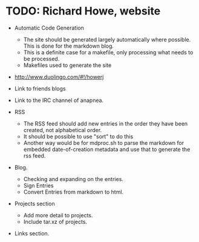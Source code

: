 TODO: Richard Howe, website
===========================
* Automatic Code Generation
	- The site should be generated largely automatically where
	possible. This is done for the markdown blog.
	- This is a definite case for a makefile, only processing what needs
	  to be processed.
	- Makefiles used to generate the site

* http://www.duolingo.com/#!/howerj
* Link to friends blogs
* Link to the IRC channel of anapnea.

* RSS
	- The RSS feed should add new entries in the order they
	have been created, not alphabetical order.
	- It should be possible to use "sort" to do this
	- Another way would be for mdproc.sh to parse the markdown
	for embedded date-of-creation metadata and use that to generate
	the rss feed.

* Blog.
	- Checking and expanding on the entries.
	- Sign Entries
	- Convert Entries from markdown to html.

* Projects section
	- Add more detail to projects.
	- Include tar.xz of projects.

* Links section.
